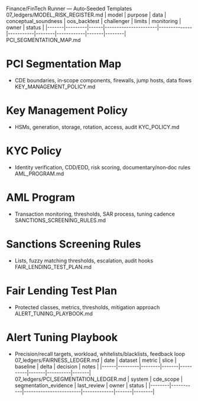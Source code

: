 Finance/FinTech Runner — Auto‑Seeded Templates
07_ledgers/MODEL_RISK_REGISTER.md
| model | purpose | data | conceptual_soundness | oos_backtest | challenger | limits | monitoring | owner | status |
|-------|---------|------|----------------------|--------------|-----------|--------|------------|-------|--------|
PCI_SEGMENTATION_MAP.md
# PCI Segmentation Map
- CDE boundaries, in‑scope components, firewalls, jump hosts, data flows
KEY_MANAGEMENT_POLICY.md
# Key Management Policy
- HSMs, generation, storage, rotation, access, audit
KYC_POLICY.md
# KYC Policy
- Identity verification, CDD/EDD, risk scoring, documentary/non‑doc rules
AML_PROGRAM.md
# AML Program
- Transaction monitoring, thresholds, SAR process, tuning cadence
SANCTIONS_SCREENING_RULES.md
# Sanctions Screening Rules
- Lists, fuzzy matching thresholds, escalation, audit hooks
FAIR_LENDING_TEST_PLAN.md
# Fair Lending Test Plan
- Protected classes, metrics, thresholds, mitigation approach
ALERT_TUNING_PLAYBOOK.md
# Alert Tuning Playbook
- Precision/recall targets, workload, whitelists/blacklists, feedback loop
07_ledgers/FAIRNESS_LEDGER.md
| date | dataset | metric | slice | baseline | delta | decision | notes |
|------|---------|--------|-------|----------|-------|----------|-------|
07_ledgers/PCI_SEGMENTATION_LEDGER.md
| system | cde_scope | segmentation_evidence | last_review | owner | status |
|--------|-----------|------------------------|-------------|-------|--------|


